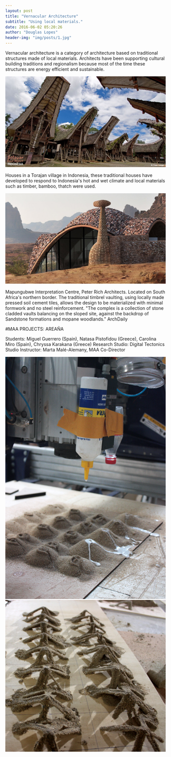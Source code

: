 ```yaml
---
layout: post
title: "Vernacular Architecture"
subtitle: "Using local materials."
date: 2016-06-02 05:20:26
author: "Douglas Lopes"
header-img: "img/posts/1.jpg"
---
```


 Vernacular architecture is a category of architecture based on traditional structures made of local materials.
 Architects have been supporting cultural building traditions and regionalism because most of the time these structures are energy efficient and sustainable.
 
  ![um](/img/posts/3.jpg)
  
  Houses in a Torajan village in Indonesia, these traditional houses have developed to respond to Indonesia's hot and wet climate and local materials such as timber, bamboo, thatch were used.

 ![dois](/img/posts/4.jpg)

  Mapungubwe Interpretation Centre, Peter Rich Architects. Located on South Africa's northern border.
  The traditional timbrel vaulting, using locally made pressed soil cement tiles, allows the design to be materialized with minimal formwork and no steel reinforcement. "The complex is a collection of stone cladded vaults balancing on the sloped site, against the backdrop of Sandstone formations and mopane woodlands." ArchDaily
 
#MAA PROJECTS: AREAÑA
  
  Students: Miguel Guerrero (Spain), Natasa Pistofidou (Greece), Carolina Miro (Spain), Chryssa Karakana (Greece)
  Research Studio: Digital Tectonics
  Studio Instructor: Marta Malé-Alemany, MAA Co-Director
  
  ![tres](/img/posts/5.jpg)![tres](/img/posts/6.jpg)
  

  
  
  

